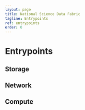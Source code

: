 ```yaml
---
layout: page
title: National Science Data Fabric
tagline: Entrypoints
ref: entrypoints
order: 0
---
```


# Entrypoints 
## Storage
## Network
## Compute
